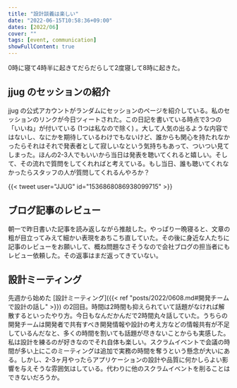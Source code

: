 ```yaml
---
title: "設計談義は楽しい"
date: "2022-06-15T10:58:36+09:00"
dates: [2022/06]
cover: ""
tags: [event, communication]
showFullContent: true
---
```


0時に寝て4時半に起きてだらだらして2度寝して8時に起きた。

## jjug のセッションの紹介

jjug の公式アカウントがランダムにセッションのページを紹介している。私のセッションのリンクが今日ツィートされた。この日記を書いている時点で3つの「いいね」が付いている (1つは私なので除く) 。大して人気の出るような内容ではないし、なにかを期待しているわけでもないけど、誰からも関心を持たれなかったらそれはそれで発表者として寂しいなという気持ちもあって、ついつい見てしまった。ほんの2-3人でもいいから当日は発表を聴いてくれると嬉しい。そして、その流れで質問をしてくれればと考えている。もし当日、誰も聴いてくれなかったらスタッフの人が質問してくれるんやろか？

{{< tweet user="JJUG" id="1536868086938099715" >}}

## ブログ記事のレビュー

朝一で昨日書いた記事を読み返しながら推敲した。やっぱり一晩寝ると、文章の粗が目立ってみえて細かい表現をあちこち直していた。その後に身近な人たちに記事のレビューをお願いして、概ね問題なさそうなので会社ブログの担当者にもレビュー依頼した。その返事はまだ返ってきていない。

## 設計ミーティング

先週から始めた [設計ミーティング]({{< ref "posts/2022/0608.md#開発チームで設計の話し" >}}) の2回目。時間は2時間も抑えられていて話題がなければ解散するといったやり方。今日もなんだかんだで2時間丸々話していた。うちらの開発チームは開発者で共有すべき開発情報や設計の考え方などの情報共有が不足しているんだなと、多くの時間を割いても話題が尽きないことからも実感した。私は設計を練るのが好きなのでそれ自体も楽しい。スクラムイベントで会議の時間が多い上にこのミーティングは追加で実務の時間を奪うという懸念が大いにある。しかし、2-3ヶ月やったらアプリケーションの設計や品質に何かしらよい影響を与えそうな雰囲気はしている。代わりに他のスクラムイベントを削ることはできないだろうか。

